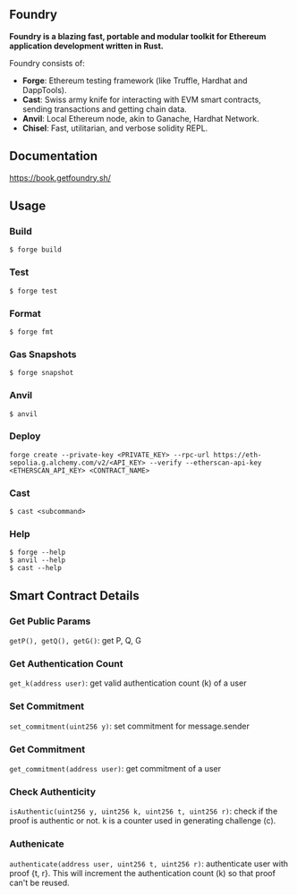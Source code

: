 ## Foundry

**Foundry is a blazing fast, portable and modular toolkit for Ethereum application development written in Rust.**

Foundry consists of:

-   **Forge**: Ethereum testing framework (like Truffle, Hardhat and DappTools).
-   **Cast**: Swiss army knife for interacting with EVM smart contracts, sending transactions and getting chain data.
-   **Anvil**: Local Ethereum node, akin to Ganache, Hardhat Network.
-   **Chisel**: Fast, utilitarian, and verbose solidity REPL.

## Documentation

https://book.getfoundry.sh/

## Usage

### Build

```shell
$ forge build
```

### Test

```shell
$ forge test
```

### Format

```shell
$ forge fmt
```

### Gas Snapshots

```shell
$ forge snapshot
```

### Anvil

```shell
$ anvil
```

### Deploy

```shell
forge create --private-key <PRIVATE_KEY> --rpc-url https://eth-sepolia.g.alchemy.com/v2/<API_KEY> --verify --etherscan-api-key <ETHERSCAN_API_KEY> <CONTRACT_NAME>
```

### Cast

```shell
$ cast <subcommand>
```

### Help

```shell
$ forge --help
$ anvil --help
$ cast --help
```

## Smart Contract Details

### Get Public Params

```getP(), getQ(), getG()```: get P, Q, G

### Get Authentication Count

```get_k(address user)```: get valid authentication count (k) of a user

### Set Commitment

```set_commitment(uint256 y)```: set commitment for message.sender

### Get Commitment

```get_commitment(address user)```: get commitment of a user

### Check Authenticity

```isAuthentic(uint256 y, uint256 k, uint256 t, uint256 r)```: check if the proof is authentic or not. k is a counter used in generating challenge (c).

### Authenicate

```authenticate(address user, uint256 t, uint256 r)```: authenticate user with proof {t, r}. This will increment the authentication count (k) so that proof can't be reused.
